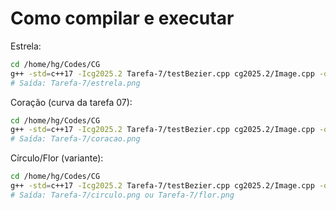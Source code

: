 # Como compilar e executar

Estrela:
```bash
cd /home/hg/Codes/CG
g++ -std=c++17 -Icg2025.2 Tarefa-7/testBezier.cpp cg2025.2/Image.cpp -o Tarefa-7/testBezier && ./Tarefa-7/testBezier
# Saída: Tarefa-7/estrela.png
```

Coração (curva da tarefa 07):
```bash
cd /home/hg/Codes/CG
g++ -std=c++17 -Icg2025.2 Tarefa-7/testBezier.cpp cg2025.2/Image.cpp -o Tarefa-7/testBezier && ./Tarefa-7/testBezier
# Saída: Tarefa-7/coracao.png
```

Círculo/Flor (variante):
```bash
cd /home/hg/Codes/CG
g++ -std=c++17 -Icg2025.2 Tarefa-7/testBezier.cpp cg2025.2/Image.cpp -o Tarefa-7/testBezier && ./Tarefa-7/testBezier
# Saída: Tarefa-7/circulo.png ou Tarefa-7/flor.png
```
